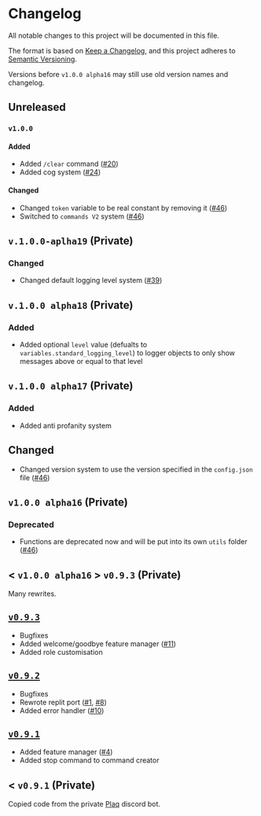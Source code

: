 # Changelog

All notable changes to this project will be documented in this file.

The format is based on [Keep a Changelog](https://keepachangelog.com/en/1.0.0/),
and this project adheres to [Semantic Versioning](https://semver.org/spec/v2.0.0.html).

Versions before `v1.0.0 alpha16` may still use old version names and changelog.

## Unreleased
### `v1.0.0`
#### Added
- Added `/clear` command ([#20](https://github.com/ElBe-Development/discord.py-bot-template/issues/20))
- Added cog system ([#24](https://github.com/ElBe-Development/discord.py-bot-template/issues/24))

#### Changed
- Changed `token` variable to be real constant by removing it ([#46](https://github.com/ElBe-Development/discord.py-bot-template/issues/46))
- Switched to `commands V2` system ([#46](https://github.com/ElBe-Development/discord.py-bot-template/issues/46))

## `v.1.0.0-aplha19` (Private)
### Changed
- Changed default logging level system ([#39](https://github.com/ElBe-Development/discord.py-bot-template/issues/39))

## `v.1.0.0 alpha18` (Private)
### Added
- Added optional `level` value (defualts to `variables.standard_logging_level`) to logger objects to only show messages above or equal to that level

## `v.1.0.0 alpha17` (Private)
### Added
- Added anti profanity system

## Changed
- Changed version system to use the version specified in the `config.json` file ([#46](https://github.com/ElBe-Development/discord.py-bot-template/issues/46))

## `v1.0.0 alpha16` (Private)
### Deprecated
- Functions are deprecated now and will be put into its own `utils` folder ([#46](https://github.com/ElBe-Development/discord.py-bot-template/issues/46))

## < `v1.0.0 alpha16` > `v0.9.3` (Private)
Many rewrites.

## [`v0.9.3`](https://github.com/ElBe-Development/discord.py-bot-template/releases/tag/v1.9.3-final)
- Bugfixes
- Added welcome/goodbye feature manager ([#11](https://github.com/ElBe-Development/discord.py-bot-template/issues/11))
- Added role customisation

## [`v0.9.2`](https://github.com/ElBe-Development/discord.py-bot-template/releases/tag/v0.1.9.2-final)
- Bugfixes
- Rewrote replit port ([#1](https://github.com/ElBe-Development/discord.py-bot-template/issues/1), [#8](https://github.com/ElBe-Development/discord.py-bot-template/issues/8))
- Added error handler ([#10](https://github.com/ElBe-Development/discord.py-bot-template/issues/10))

## [`v0.9.1`](https://github.com/ElBe-Development/discord.py-bot-template/releases/tag/v0.1.9.1-final)
- Added feature manager ([#4](https://github.com/ElBe-Development/discord.py-bot-template/issues/4))
- Added stop command to command creator

## < `v0.9.1` (Private)
Copied code from the private [Plaq](https://skyflamme.de) discord bot.
